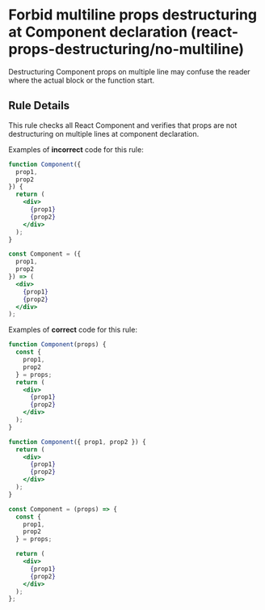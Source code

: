 # Forbid multiline props destructuring at Component declaration (react-props-destructuring/no-multiline)

Destructuring Component props on multiple line may confuse the reader where the actual block or the function start.

## Rule Details

This rule checks all React Component and verifies that props are not destructuring on multiple lines at component declaration.

Examples of **incorrect** code for this rule:

```jsx
function Component({ 
  prop1, 
  prop2 
}) {
  return (
    <div>
      {prop1}
      {prop2}
    </div>
  );
}
```

```jsx
const Component = ({ 
  prop1, 
  prop2 
}) => (
  <div>
    {prop1}
    {prop2}
  </div>
);
```

Examples of **correct** code for this rule:

```jsx
function Component(props) {
  const { 
    prop1, 
    prop2 
  } = props;
  return (
    <div>
      {prop1}
      {prop2}
    </div>
  );
}
```

```jsx
function Component({ prop1, prop2 }) {
  return (
    <div>
      {prop1}
      {prop2}
    </div>
  );
}
```

```jsx
const Component = (props) => {
  const { 
    prop1,
    prop2
  } = props;

  return (
    <div>
      {prop1}
      {prop2}
    </div>
  );
};
```
